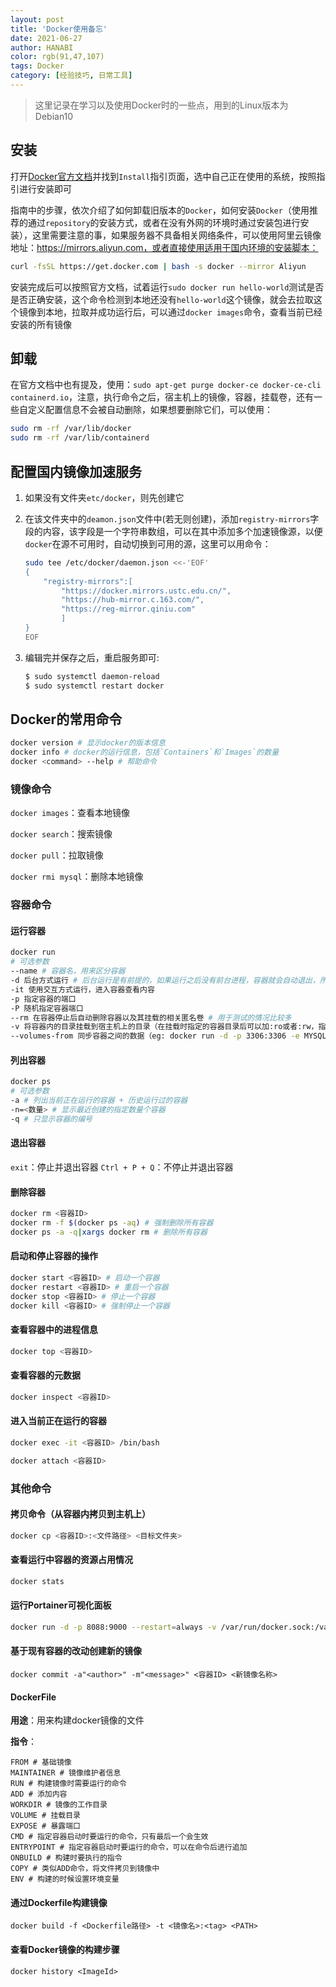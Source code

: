 ```yaml
---
layout: post
title: 'Docker使用备忘'
date: 2021-06-27
author: HANABI
color: rgb(91,47,107)
tags: Docker
category: [经验技巧, 日常工具]
---
```


> 这里记录在学习以及使用Docker时的一些点，用到的Linux版本为Debian10

## 安装

打开[Docker官方文档](https://docs.docker.com)并找到`Install`指引页面，选中自己正在使用的系统，按照指引进行安装即可

指南中的步骤，依次介绍了如何卸载旧版本的`Docker`，如何安装`Docker`（使用推荐的通过`repository`的安装方式，或者在没有外网的环境时通过安装包进行安装），这里需要注意的事，如果服务器不具备相关网络条件，可以使用阿里云镜像地址：https://mirrors.aliyun.com，或者直接使用适用于国内环境的安装脚本：

```bash
curl -fsSL https://get.docker.com | bash -s docker --mirror Aliyun
```

安装完成后可以按照官方文档，试着运行`sudo docker run hello-world`测试是否是否正确安装，这个命令检测到本地还没有`hello-world`这个镜像，就会去拉取这个镜像到本地，拉取并成功运行后，可以通过`docker images`命令，查看当前已经安装的所有镜像

## 卸载

在官方文档中也有提及，使用：`sudo apt-get purge docker-ce docker-ce-cli containerd.io`，注意，执行命令之后，宿主机上的镜像，容器，挂载卷，还有一些自定义配置信息不会被自动删除，如果想要删除它们，可以使用：

```bash
sudo rm -rf /var/lib/docker
sudo rm -rf /var/lib/containerd
```

## 配置国内镜像加速服务

1. 如果没有文件夹`etc/docker`，则先创建它
2. 在该文件夹中的`deamon.json`文件中(若无则创建)，添加`registry-mirrors`字段的内容，该字段是一个字符串数组，可以在其中添加多个加速镜像源，以便`docker`在源不可用时，自动切换到可用的源，这里可以用命令：

    ```bash
    sudo tee /etc/docker/daemon.json <<-'EOF'
    {
        "registry-mirrors":[
            "https://docker.mirrors.ustc.edu.cn/",
            "https://hub-mirror.c.163.com/",
            "https://reg-mirror.qiniu.com"
            ]
    }
    EOF
    ```
3. 编辑完并保存之后，重启服务即可:
    ```bash
    $ sudo systemctl daemon-reload
    $ sudo systemctl restart docker
    ```

## Docker的常用命令

```bash
docker version # 显示docker的版本信息
docker info # docker的运行信息，包括`Containers`和`Images`的数量
docker <command> --help # 帮助命令
```

### 镜像命令

`docker images`：查看本地镜像

`docker search`：搜索镜像

`docker pull`：拉取镜像

`docker rmi mysql`：删除本地镜像


### 容器命令

#### 运行容器
```bash
docker run
# 可选参数
--name # 容器名，用来区分容器
-d 后台方式运行 # 后台运行是有前提的，如果运行之后没有前台进程，容器就会自动退出，所以需要使用一些阻塞挂起命令启动容器，或者使用交互方式运行后再不停止并退出容器
-it 使用交互方式运行，进入容器查看内容
-p 指定容器的端口
-P 随机指定容器端口
--rm 在容器停止后自动删除容器以及其挂载的相关匿名卷 # 用于测试的情况比较多
-v 将容器内的目录挂载到宿主机上的目录（在挂载时指定的容器目录后可以加:ro或者:rw，指定在容器内文件的独写权限）
--volumes-from 同步容器之间的数据（eg: docker run -d -p 3306:3306 -e MYSQL_ROOT_PASSWORD=123456 --name mysql02 --volumes-from mysql01 mysql:5.7）
```

#### 列出容器
```bash
docker ps
# 可选参数
-a # 列出当前正在运行的容器 + 历史运行过的容器
-n=<数量> # 显示最近创建的指定数量个容器
-q # 只显示容器的编号
```

#### 退出容器
`exit`：停止并退出容器 
`Ctrl + P + Q`：不停止并退出容器

#### 删除容器

```bash
docker rm <容器ID>
docker rm -f $(docker ps -aq) # 强制删除所有容器
docker ps -a -q|xargs docker rm # 删除所有容器
```

#### 启动和停止容器的操作

```bash
docker start <容器ID> # 启动一个容器
docker restart <容器ID> # 重启一个容器
docker stop <容器ID> # 停止一个容器
docker kill <容器ID> # 强制停止一个容器
```

#### 查看容器中的进程信息

```bash
docker top <容器ID>
```

#### 查看容器的元数据

```bash
docker inspect <容器ID>
```

#### 进入当前正在运行的容器

```bash
docker exec -it <容器ID> /bin/bash
```

```bash
docker attach <容器ID>
```

### 其他命令

#### 拷贝命令（从容器内拷贝到主机上）

```bash
docker cp <容器ID>:<文件路径> <目标文件夹>
```

#### 查看运行中容器的资源占用情况

```bash
docker stats
```

#### 运行Portainer可视化面板

```bash
docker run -d -p 8088:9000 --restart=always -v /var/run/docker.sock:/var/run/docker.sock --privileged=true portainer/portainer
```

#### 基于现有容器的改动创建新的镜像

```
docker commit -a"<author>" -m"<message>" <容器ID> <新镜像名称>
```

#### DockerFile

**用途**：用来构建docker镜像的文件

**指令**：

```Docker
FROM # 基础镜像
MAINTAINER # 镜像维护者信息
RUN # 构建镜像时需要运行的命令
ADD # 添加内容
WORKDIR # 镜像的工作目录
VOLUME # 挂载目录
EXPOSE # 暴露端口
CMD # 指定容器启动时要运行的命令，只有最后一个会生效
ENTRYPOINT # 指定容器启动时要运行的命令，可以在命令后进行追加
ONBUILD # 构建时要执行的指令
COPY # 类似ADD命令，将文件拷贝到镜像中
ENV # 构建的时候设置环境变量
```

#### 通过Dockerfile构建镜像

`docker build -f <Dockerfile路径> -t <镜像名>:<tag> <PATH> `

#### 查看Docker镜像的构建步骤

`docker history <ImageId>`  